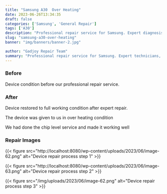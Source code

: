 ```yaml
---
title: "Samsung A30  Over Heating"
date: 2023-06-26T13:34:35
draft: false
categories: ['Samsung', 'General Repair']
tags: ['A30']
description: "Professional repair service for Samsung. Expert diagnosis and quality repairs in Bangalore."
slug: "samsung-a30-over-heating"
banner: "img/banners/banner-2.jpg"

author: "Gadjoy Repair Team"
summary: "Professional repair service for Samsung. Expert technicians, quality parts, warranty included."
---
```


### Before

Device condition before our professional repair service.

### After

Device restored to full working condition after expert repair.

The device was given to us in over heating condition

We had done the chip level service and made it working well

### Repair Images

{{< figure src="http://localhost:8080/wp-content/uploads/2023/06/image-62.png" alt="Device repair process step 1" >}}

{{< figure src="http://localhost:8080/wp-content/uploads/2023/06/image-63.png" alt="Device repair process step 2" >}}

{{< figure src="/img/uploads/2023/06/image-62.png" alt="Device repair process step 3" >}}


